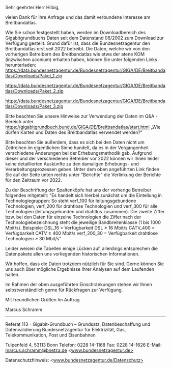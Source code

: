 Sehr geehrter Herr Hilbig,

vielen Dank für Ihre Anfrage und das damit verbundene Interesse am Breitbandatlas.

Wie Sie schon festgestellt haben, werden im Downloadbereich des Gigabitgrundbuchs Daten seit dem Datenstand 06/2002 zum Download zur Verfügung gestellt. Grund dafür ist, dass die  Bundesnetzagentur den Breitbandatlas erst seit 2022 betreibt.
Die Daten, welche wir von den vorherigen Betreibern des Breitbandatlas wie etwa der atene KOM (inzwischen aconium) erhalten haben, können Sie unter folgenden Links herunterladen:
<https://data.bundesnetzagentur.de/Bundesnetzagentur/GIGA/DE/Breitbandatlas/Downloads/Paket_1.zip>

<https://data.bundesnetzagentur.de/Bundesnetzagentur/GIGA/DE/Breitbandatlas/Downloads/Paket_2.zip>

<https://data.bundesnetzagentur.de/Bundesnetzagentur/GIGA/DE/Breitbandatlas/Downloads/Paket_3.zip>

Bitte beachten Sie unsere Hinweise zur Verwendung der Daten im Q&A - Bereich unter <https://gigabitgrundbuch.bund.de/GIGA/DE/Breitbandatlas/start.html> „Wie dürfen Karten und Daten des Breitbandatlas verwendet werden?“

Bitte beachten Sie außerdem, dass es sich bei den Daten nicht um Zeitreihen im eigentlichen Sinne handelt, da es in der Vergangenheit verschiedene Änderungen bei der Erhebungsmethodik gab. Aufgrund dieser und der verschiedenen Betreiber vor 2022 können wir Ihnen leider keine detaillierten Auskünfte zu den damaligen Erhebungs- und Verarbeitungsprozessen geben. Unter dem oben angeführten Link finden Sie auf der Seite unten rechts unter "Berichte" die Verlinkung der Berichte für den Zeitraum vor 2022.

Zu der Beschriftung der Spaltenköpfe hat uns der vorherige Betreiber folgendes mitgeteilt:
"Es handelt sich hierbei zunächst um die Einteilung in Technologiegruppen: So steht verf_100 für leitungsgebundene Technologien, verf_200 für drahtlose Technologien und verf_300 für alle Technologien (leitungsgebunden und drahtlos zusammen).
Die zweite Ziffer bzw. bei den Daten für einzelne Technologien die Ziffer nach der Technologiebezeichnung steht die jeweilige Bandbreitenklasse (1 bis 1000 Mbit/s). Beispiele:
DSL_16 = Verfügbarkeit DSL ≥ 16 Mbit/s
CATV_400 = Verfügbarkeit CATV ≥ 400 Mbit/s
verf_200_30 = Verfügbarkeit drahtlose Technologien ≥ 30 Mbit/s"

Leider weisen die Tabellen einige Lücken auf, allerdings entsprechen die Datenpakete allen uns vorliegenden historischen Informationen.

Wir hoffen, dass die Daten trotzdem nützlich für Sie sind. Gerne können Sie uns auch über mögliche Ergebnisse Ihrer Analysen auf dem Laufenden halten.

Im Rahmen der oben ausgeführten Einschränkungen stehen wir Ihnen selbstverständlich gerne für Rückfragen zur Verfügung.

Mit freundlichen Grüßen
Im Auftrag

Marcus Schramm
___________________________________________
Referat 113 - ​Gigabit-Grundbuch – Grundsatz, Datenbeschaffung und Datenvalidierung
Bundesnetzagentur für Elektrizität, Gas,
Telekommunikation, Post und Eisenbahnen

Tulpenfeld 4, 53113 Bonn
Telefon: 0228 14-1168
Fax: 0228 14-1626
E-Mail: <marcus.schramm@bnetza.de>
<www.bundesnetzagentur.de>

Datenschutzhinweis: <www.bundesnetzagentur.de/Datenschutz>
